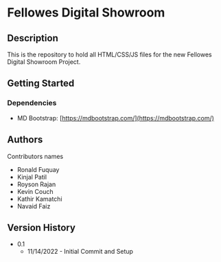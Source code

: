 # Fellowes Digital Showroom

## Description

This is the repository to hold all HTML/CSS/JS files for the new Fellowes Digital Showroom Project.

## Getting Started

### Dependencies

- MD Bootstrap: [https://mdbootstrap.com/](https://mdbootstrap.com/)

## Authors

Contributors names

- Ronald Fuquay
- Kinjal Patil
- Royson Rajan
- Kevin Couch
- Kathir Kamatchi
- Navaid Faiz

## Version History

- 0.1
  - 11/14/2022 - Initial Commit and Setup
